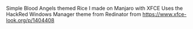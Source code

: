 Simple Blood Angels themed Rice I made on Manjaro with XFCE
Uses the HackRed Windows Manager theme from Redinator from https://www.xfce-look.org/p/1404408
